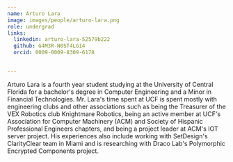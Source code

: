 ```yaml
---
name: Arturo Lara
image: images/people/arturo-lara.png
role: undergrad
links:
  linkedin: arturo-lara-52579b222
  github: G4M3R-N0ST4LG14
  orcid: 0009-0009-8309-6178


---
```


Arturo Lara is a fourth year student studying at the University of Central Florida for a bachelor's degree in Computer Engineering and a Minor in Financial Technologies. Mr. Lara's time spent at UCF is spent mostly with engineering clubs and other associations such as being the Treasurer of the VEX Robotics club Knightmare Robotics, being an active member at UCF's Association for Computer Machinery (ACM) and Society of Hispanic Professional Engineers chapters, and being a project leader at ACM's IOT server project. His experiences also include working with SetDesign's ClarityClear team in Miami and is researching with Draco Lab's Polymorphic Encrypted Components project.
